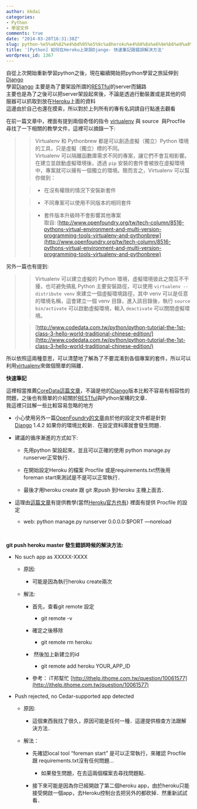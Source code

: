 ```yaml
---
author: kkdai
categories:
- Python
- 學習文件
comments: true
date: "2014-03-28T16:31:38Z"
slug: python-%e5%a6%82%e4%bd%95%e5%9c%a8heroku%e4%b8%8a%e6%9e%b6%e8%a8%addjango-%e5%bf%ab%e9%80%9f%e7%ad%86%e8%a8%98%e8%b7%9f%e9%8c%af%e8%aa%a4%e8%a7%a3%e6%b1%ba%e6%96%b9%e6%b3%95
title: '[Python] 如何在Heroku上架設Django- 快速筆記跟錯誤解決方法'
wordpress_id: 1367
---
```


自從上次開始重新學習python之後，現在繼續開始把python學習之旅延伸到[Django](https://www.djangoproject.com/)  
學習[Django](https://www.djangoproject.com/) 主要是為了要架設所謂的[RESTful](http://zh.wikipedia.org/zh-tw/REST)的server而鋪路  
主要也是為了之後可以把server架設起來後，不論是透過行動裝置或是其他的伺服器可以抓取到放在[Heroku](https://www.heroku.com)上面的資料  
這邊由於自己也還在摸索，所以對於上列所有的專有名詞請自行點進去觀看




在前一篇文章中，裡面有提到兩個奇怪的指令 [virtualenv](https://www.google.com.tw/url?sa=t&rct=j&q=&esrc=s&source=web&cd=2&cad=rja&uact=8&ved=0CDcQFjAB&url=https%3A%2F%2Fpypi.python.org%2Fpypi%2Fvirtualenv&ei=ynM1U73dJMmflQXN8YGwBw&usg=AFQjCNHM6Xbe2D_WryZ8lIQoS8u_-0qIUQ&sig2=VUgKZ_tnjFZKZZ8D7i5frA) 與 source  與Procfile  
尋找了一下相關的教學文件，這裡可以摘錄一下:




<blockquote>

> 
> Virtualenv 和 Pythonbrew 都是可以創造虛擬（獨立）Python 環境的工具，只是虛擬（獨立）標的不同。  
Virtualenv 可以隔離函數庫需求不同的專案，讓它們不會互相影響。在建立並啟動虛擬環境後，透過 `pip` 安裝的套件會被放在虛擬環境中，專案就可以擁有一個獨立的環境。簡而言之，Virtualenv 可以幫你做到：
> 
> 

> 
> 

>   * 在沒有權限的情況下安裝新套件
> 

>   * 不同專案可以使用不同版本的相同套件
> 

>   * 套件版本升級時不會影響其他專案  
取自: [http://www.openfoundry.org/tw/tech-column/8516-pythons-virtual-environment-and-multi-version-programming-tools-virtualenv-and-pythonbrew](http://www.openfoundry.org/tw/tech-column/8516-pythons-virtual-environment-and-multi-version-programming-tools-virtualenv-and-pythonbrew)
> 

</blockquote>




另外一篇也有提到: 




<blockquote>

> 
> Virtualenv 可以建立虛擬的 Python 環境，虛擬環境彼此之間互不干擾，也可避免搞亂 Python 主要安裝路徑，可以使用 `virtualenv --distribute venv` 來建立一個虛擬環境路徑，其中 venv 可以是任意的環境名稱，這會建立一個 venv 目錄，進入該目錄後，執行 `source bin/activate` 可以啟動虛擬環境，輸入 `deactivate` 可以關閉虛擬環境。
> 
> 

> 
> [http://www.codedata.com.tw/python/python-tutorial-the-1st-class-3-hello-world-traditional-chinese-edition/](http://www.codedata.com.tw/python/python-tutorial-the-1st-class-3-hello-world-traditional-chinese-edition/)
> 
> 
</blockquote>




所以依照這兩種意思，可以清楚地了解為了不要混淆到各個專案的套件，所以可以利用[virtualenv](https://www.google.com.tw/url?sa=t&rct=j&q=&esrc=s&source=web&cd=2&cad=rja&uact=8&ved=0CDcQFjAB&url=https%3A%2F%2Fpypi.python.org%2Fpypi%2Fvirtualenv&ei=ynM1U73dJMmflQXN8YGwBw&usg=AFQjCNHM6Xbe2D_WryZ8lIQoS8u_-0qIUQ&sig2=VUgKZ_tnjFZKZZ8D7i5frA)來做個簡單的隔離．




**快速筆記**




這裡相當推薦[CoreData這篇文章](http://www.codedata.com.tw/python/python-tutorial-the-4th-class-1-django-getting-started/)，不論是他的[Django](https://www.djangoproject.com/)版本比較不容易有相容性的問題，之後也有簡單的介紹關於[RESTful](http://zh.wikipedia.org/zh-tw/REST)與Python架構的文章．  
我這裡只註解一些比較容易忽略的地方






  * 小心使用另外一篇[OpenFoundry的文章](http://www.openfoundry.org/tw/tech-column/8564-python-django-on-heroku)由於他的設定文件都是針對[Django](https://www.djangoproject.com/) 1.4.2 如果你的環境比較新．在設定資料庫就會發生問題．


  * 建議的循序漸進的方式如下:



    * 先用python 架設起來，並且可以正確的使用 python manage.py runserver正常執行．


    * 在開始設定Heroku 的檔案 Procfile 或是requirements.txt然後用 foreman start來測試是不是可以正常執行．


    * 最後才用heroku create 跟 git 來push 到Heroku 主機上面去．



  * 這理由[這篇文章](http://www.realpython.com/blog/python/migrating-your-django-project-to-heroku/#.UzVT9q2Sy3o)有提供教學(當然[Heroku官方也有](https://devcenter.heroku.com/articles/getting-started-with-django)) 裡面有提供 Procfile 的設定



    * web: python manage.py runserver 0.0.0.0:$PORT —noreload 





 




**git push heroku master 發生錯誤時候的解決方法:**









  * No such app as XXXXX-XXXX



    * 原因:



      * 可能是因為執行heroku create兩次



    * 解法:



      * 首先，查看git remote 設定



        * git remote -v  



      * 確定之後移除



        * git remote rm heroku



      *  然後加上新建立的id



        * git remote add heroku YOUR_APP_ID



      * 參考： iT邦幫忙 [http://ithelp.ithome.com.tw/question/10061577](http://ithelp.ithome.com.tw/question/10061577)




  * Push rejected, no Cedar-supported app detected



    * 原因:



      * 這個東西我找了很久，原因可能是任何一種．這邊提供檢查方法跟解決方法．



    * 解法：



      * 先確認local tool “foreman start” 是可以正常執行，來確認 Procfile 跟 requirements.txt沒有任何問題...



        * 如果發生問題，在去這兩個檔案去尋找問題點．



      * 接下來可能是因為你已經開啟了第二個heroku app，由於heroku只能接受開啟一個app，去Heroku控制台去把另外的都砍掉．然重新試試看．









 
